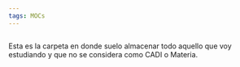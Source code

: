 ```yaml
---
tags: MOCs
---
```

```folder-index-content
```

Esta es la carpeta en donde suelo almacenar todo aquello que voy estudiando y que no se considera como CADI o Materia.